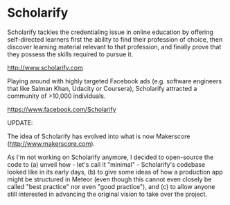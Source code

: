 Scholarify
=================

Scholarify tackles the credentialing issue in online education by offering self-directed learners first the ability to find their profession of choice, then discover learning material relevant to that profession, and finally prove that they possess the skills required to pursue it.

http://www.scholarify.com


Playing around with highly targeted Facebook ads (e.g. software engineers that like Salman Khan, Udacity or Coursera), Scholarify attracted a community of >10,000 individuals. 

https://www.facebook.com/Scholarify


UPDATE: 

The idea of Scholarify has evolved into what is now Makerscore (http://www.makerscore.com).

As I'm not working on Scholarify anymore, I decided to open-source the code to (a) unveil how - let's call it "minimal" - Scholarify's codebase looked like in its early days, (b) to give some ideas of how a production app might be structured in Meteor (even though this cannot even closely be called "best practice" nor even "good practice"), and (c) to allow anyone still interested in advancing the original vision to take over the project.




